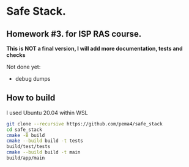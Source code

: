 # Safe Stack.
## Homework #3. for ISP RAS course.

**This is NOT a final version, I will add more documentation, tests and checks**

Not done yet:
* debug dumps

## How to build

I used Ubuntu 20.04 within WSL

```bash
git clone --recursive https://github.com/pema4/safe_stack
cd safe_stack
cmake -B build
cmake --build build -t tests
build/test/tests
cmake --build build -t main
build/app/main
```
